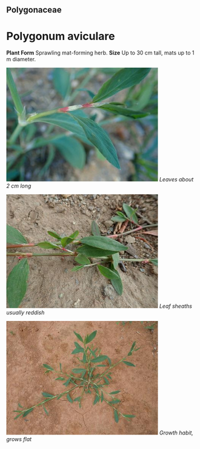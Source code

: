 ## Polygonaceae
# Polygonum aviculare

**Plant Form** Sprawling mat-forming herb. **Size** Up to 30 cm tall, mats up to 1 m diameter.


![Leaves about 2 cm long](1590_PA111534.jpg)
 *Leaves about 2 cm long* 

![Leaf sheaths usually reddish](3290_P6083131.jpg)
 *Leaf sheaths usually reddish* 

![Growth habit, grows flat](21589_DSCN8915.jpg)
 *Growth habit, grows flat* 

